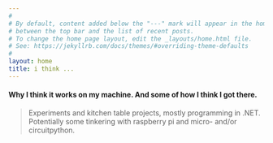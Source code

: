 ```yaml
---
#
# By default, content added below the "---" mark will appear in the home page
# between the top bar and the list of recent posts.
# To change the home page layout, edit the _layouts/home.html file.
# See: https://jekyllrb.com/docs/themes/#overriding-theme-defaults
#
layout: home
title: i think ...
---
```


####  Why I think it works on my machine. And some of how I think I got there.

> Experiments and kitchen table projects, mostly programming in .NET.  
Potentially some tinkering with raspberry pi and micro- and/or circuitpython.
